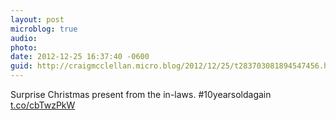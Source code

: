 ```yaml
---
layout: post
microblog: true
audio: 
photo: 
date: 2012-12-25 16:37:40 -0600
guid: http://craigmcclellan.micro.blog/2012/12/25/t283703081894547456.html
---
```

Surprise Christmas present from the in-laws. #10yearsoldagain [t.co/cbTwzPkW](http://t.co/cbTwzPkW)
